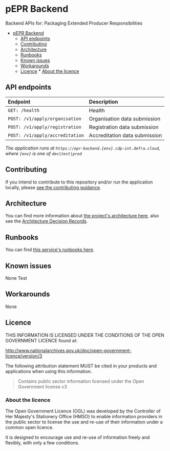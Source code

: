# pEPR Backend

Backend APIs for: Packaging Extended Producer Responsibilities

<!-- TOC -->

- [pEPR Backend](#pepr-backend)
  - [API endpoints](#api-endpoints)
  - [Contributing](#contributing)
  - [Architecture](#architecture)
  - [Runbooks](#runbooks)
  - [Known issues](#known-issues)
  - [Workarounds](#workarounds)
  - [Licence](#licence) \* [About the licence](#about-the-licence)
  <!-- TOC -->

## API endpoints

| Endpoint                        | Description                   |
| :------------------------------ | :---------------------------- |
| `GET: /health`                  | Health                        |
| `POST: /v1/apply/organisation`  | Organisation data submission  |
| `POST: /v1/apply/registration`  | Registration data submission  |
| `POST: /v1/apply/accreditation` | Accreditation data submission |

_The application runs at `https://epr-backend.{env}.cdp-int.defra.cloud`, where `{env}` is one of `dev|test|prod`_

## Contributing

If you intend to contribute to this repository and/or run the application locally, please [see the contributing guidance](./CONTRIBUTING.md).

## Architecture

You can find more information about [the project's architecture here](./docs/architecture/index.md),
also see the [Architecture Decision Records](docs/architecture/decisions/index.md).

## Runbooks

You can find [this service's runbooks here](https://eaflood.atlassian.net/wiki/spaces/MWR/pages/5873762458/Runbooks).

## Known issues

None
Test

## Workarounds

None

## Licence

THIS INFORMATION IS LICENSED UNDER THE CONDITIONS OF THE OPEN GOVERNMENT LICENCE found at:

<http://www.nationalarchives.gov.uk/doc/open-government-licence/version/3>

The following attribution statement MUST be cited in your products and applications when using this information.

> Contains public sector information licensed under the Open Government license v3

### About the licence

The Open Government Licence (OGL) was developed by the Controller of Her Majesty's Stationery Office (HMSO) to enable
information providers in the public sector to license the use and re-use of their information under a common open
licence.

It is designed to encourage use and re-use of information freely and flexibly, with only a few conditions.
